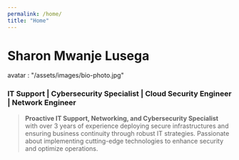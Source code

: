 ```yaml
---
permalink: /home/
title: "Home"
---
```


# Sharon Mwanje Lusega

avatar : "/assets/images/bio-photo.jpg"

### IT Support | Cybersecurity Specialist | Cloud Security Engineer | Network Engineer

> **Proactive IT Support, Networking, and Cybersecurity Specialist** with over 3 years of experience deploying secure infrastructures and ensuring business continuity through robust IT strategies. Passionate about implementing cutting-edge technologies to enhance security and optimize operations.
